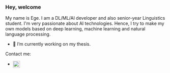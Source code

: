 ### Hey, welcome


My name is Ege. I am a DL/ML/AI developer and also senior-year Linguistics student.
I'm very passionate about AI technologies. Hence, I try to make my own models based on deep learning, machine learning and natural language processing.


- 🔭 I’m currently working on my thesis. 



Contact me:
* [<img src="[[https://unpkg.com/simple-icons@7.15.0/icons/linkedin.svg](https://proinfluent.b-cdn.net/wp-content/uploads/2021/11/Icone-LinkedIn-officiel-635x540.png])" alt='LinkedIn' height='22' align="center">](https://www.linkedin.com/in/ege-bartu-acar-55b160256/)  
